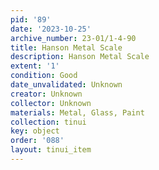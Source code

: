 ```yaml
---
pid: '89'
date: '2023-10-25'
archive_number: 23-01/1-4-90
title: Hanson Metal Scale
description: Hanson Metal Scale
extent: '1'
condition: Good
date_unvalidated: Unknown
creator: Unknown
collector: Unknown
materials: Metal, Glass, Paint
collection: tinui
key: object
order: '088'
layout: tinui_item
---
```

